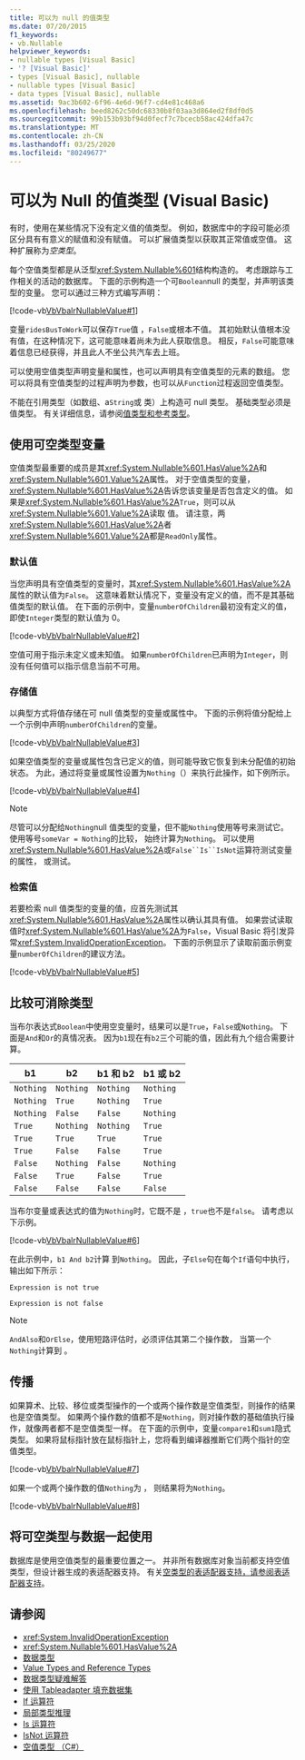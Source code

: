 ```yaml
---
title: 可以为 null 的值类型
ms.date: 07/20/2015
f1_keywords:
- vb.Nullable
helpviewer_keywords:
- nullable types [Visual Basic]
- '? [Visual Basic]'
- types [Visual Basic], nullable
- nullable types [Visual Basic]
- data types [Visual Basic], nullable
ms.assetid: 9ac3b602-6f96-4e6d-96f7-cd4e81c468a6
ms.openlocfilehash: beed8262c50dc68330b8f03aa3d864ed2f8df0d5
ms.sourcegitcommit: 99b153b93bf94d0fecf7c7bcecb58ac424dfa47c
ms.translationtype: MT
ms.contentlocale: zh-CN
ms.lasthandoff: 03/25/2020
ms.locfileid: "80249677"
---
```

# <a name="nullable-value-types-visual-basic"></a>可以为 Null 的值类型 (Visual Basic)

有时，使用在某些情况下没有定义值的值类型。 例如，数据库中的字段可能必须区分具有有意义的赋值和没有赋值。 可以扩展值类型以获取其正常值或空值。 这种扩展称为*空类型*。

每个空值类型都是从泛型<xref:System.Nullable%601>结构构造的。 考虑跟踪与工作相关的活动的数据库。 下面的示例构造一个可`Boolean`null 的类型，并声明该类型的变量。 您可以通过三种方式编写声明：

[!code-vb[VbVbalrNullableValue#1](../../../../../samples/snippets/visualbasic/VS_Snippets_VBCSharp/VbVbalrNullableValue/VB/Class1.vb#1)]

变量`ridesBusToWork`可以保存`True`值 ，`False`或根本不值。 其初始默认值根本没有值，在这种情况下，这可能意味着尚未为此人获取信息。 相反，`False`可能意味着信息已经获得，并且此人不坐公共汽车去上班。

可以使用空值类型声明变量和属性，也可以声明具有空值类型的元素的数组。 您可以将具有空值类型的过程声明为参数，也可以从`Function`过程返回空值类型。

不能在引用类型（如数组、a`String`或 类）上构造可 null 类型。 基础类型必须是值类型。 有关详细信息，请参阅[值类型和参考类型](value-types-and-reference-types.md)。

## <a name="using-a-nullable-type-variable"></a>使用可空类型变量

空值类型最重要的成员是其<xref:System.Nullable%601.HasValue%2A>和<xref:System.Nullable%601.Value%2A>属性。 对于空值类型的变量，<xref:System.Nullable%601.HasValue%2A>告诉您该变量是否包含定义的值。 如果是<xref:System.Nullable%601.HasValue%2A>`True`，则可以从<xref:System.Nullable%601.Value%2A>读取 值。 请注意，两<xref:System.Nullable%601.HasValue%2A>者<xref:System.Nullable%601.Value%2A>都是`ReadOnly`属性。

### <a name="default-values"></a>默认值

当您声明具有空值类型的变量时，其<xref:System.Nullable%601.HasValue%2A>属性的默认值为`False`。 这意味着默认情况下，变量没有定义的值，而不是其基础值类型的默认值。 在下面的示例中，变量`numberOfChildren`最初没有定义的值，即使`Integer`类型的默认值为 0。

[!code-vb[VbVbalrNullableValue#2](../../../../../samples/snippets/visualbasic/VS_Snippets_VBCSharp/VbVbalrNullableValue/VB/Class1.vb#2)]

空值可用于指示未定义或未知值。 如果`numberOfChildren`已声明为`Integer`，则没有任何值可以指示信息当前不可用。

### <a name="storing-values"></a>存储值

以典型方式将值存储在可 null 值类型的变量或属性中。 下面的示例将值分配给上一个示例中声明`numberOfChildren`的变量。

[!code-vb[VbVbalrNullableValue#3](../../../../../samples/snippets/visualbasic/VS_Snippets_VBCSharp/VbVbalrNullableValue/VB/Class1.vb#3)]

如果空值类型的变量或属性包含已定义的值，则可能导致它恢复到未分配值的初始状态。 为此，通过将变量或属性设置为`Nothing`（）来执行此操作，如下例所示。

[!code-vb[VbVbalrNullableValue#4](../../../../../samples/snippets/visualbasic/VS_Snippets_VBCSharp/VbVbalrNullableValue/VB/Class1.vb#4)]

> [!NOTE]
> 尽管可以分配给`Nothing`null 值类型的变量，但不能`Nothing`使用等号来测试它。 使用等号`someVar = Nothing`的比较， 始终计算为`Nothing`。 可以使用<xref:System.Nullable%601.HasValue%2A>或`False``Is``IsNot`运算符测试变量的属性， 或测试。

### <a name="retrieving-values"></a>检索值

若要检索 null 值类型的变量的值，应首先测试其<xref:System.Nullable%601.HasValue%2A>属性以确认其具有值。 如果尝试读取值时<xref:System.Nullable%601.HasValue%2A>为`False`，Visual Basic 将引发异常<xref:System.InvalidOperationException>。 下面的示例显示了读取前面示例变量`numberOfChildren`的建议方法。

[!code-vb[VbVbalrNullableValue#5](../../../../../samples/snippets/visualbasic/VS_Snippets_VBCSharp/VbVbalrNullableValue/VB/Class1.vb#5)]

## <a name="comparing-nullable-types"></a>比较可消除类型

当布尔表达式`Boolean`中使用空变量时，结果可以是`True`，`False`或`Nothing`。 下面是`And`和`Or`的真情况表。 因为`b1`现在有`b2`三个可能的值，因此有九个组合需要计算。

|b1|b2|b1 和 b2|b1 或 b2|
|--------|--------|---------------|--------------|
|`Nothing`|`Nothing`|`Nothing`|`Nothing`|
|`Nothing`|`True`|`Nothing`|`True`|
|`Nothing`|`False`|`False`|`Nothing`|
|`True`|`Nothing`|`Nothing`|`True`|
|`True`|`True`|`True`|`True`|
|`True`|`False`|`False`|`True`|
|`False`|`Nothing`|`False`|`Nothing`|
|`False`|`True`|`False`|`True`|
|`False`|`False`|`False`|`False`|

当布尔变量或表达式的值为`Nothing`时，它既不是 ，`true`也不是`false`。 请考虑以下示例。

[!code-vb[VbVbalrNullableValue#6](../../../../../samples/snippets/visualbasic/VS_Snippets_VBCSharp/VbVbalrNullableValue/VB/Class1.vb#6)]

在此示例中，`b1 And b2`计算 到`Nothing`。 因此，子`Else`句在每个`If`语句中执行，输出如下所示：

`Expression is not true`

`Expression is not false`

> [!NOTE]
> `AndAlso`和`OrElse`，使用短路评估时，必须评估其第二个操作数， 当第一个`Nothing`计算到 。

## <a name="propagation"></a>传播

如果算术、比较、移位或类型操作的一个或两个操作数是空值类型，则操作的结果也是空值类型。 如果两个操作数的值都不是`Nothing`，则对操作数的基础值执行操作，就像两者都不是空值类型一样。 在下面的示例中，变量`compare1`和`sum1`隐式类型。 如果将鼠标指针放在鼠标指针上，您将看到编译器推断它们两个指针的空值类型。

[!code-vb[VbVbalrNullableValue#7](../../../../../samples/snippets/visualbasic/VS_Snippets_VBCSharp/VbVbalrNullableValue/VB/Class1.vb#7)]

如果一个或两个操作数的值`Nothing`为 ， 则结果将为`Nothing`。

[!code-vb[VbVbalrNullableValue#8](../../../../../samples/snippets/visualbasic/VS_Snippets_VBCSharp/VbVbalrNullableValue/VB/Class1.vb#8)]

## <a name="using-nullable-types-with-data"></a>将可空类型与数据一起使用

数据库是使用空值类型的最重要位置之一。 并非所有数据库对象当前都支持空值类型，但设计器生成的表适配器支持。 有关[空类型的表适配器支持，请参阅表适配器支持](/visualstudio/data-tools/fill-datasets-by-using-tableadapters#tableadapter-support-for-nullable-types)。

## <a name="see-also"></a>请参阅

- <xref:System.InvalidOperationException>
- <xref:System.Nullable%601.HasValue%2A>
- [数据类型](index.md)
- [Value Types and Reference Types](value-types-and-reference-types.md)
- [数据类型疑难解答](troubleshooting-data-types.md)
- [使用 Tableadapter 填充数据集](/visualstudio/data-tools/fill-datasets-by-using-tableadapters)
- [If 运算符](../../../language-reference/operators/if-operator.md)
- [局部类型推理](../variables/local-type-inference.md)
- [Is 运算符](../../../language-reference/operators/is-operator.md)
- [IsNot 运算符](../../../language-reference/operators/isnot-operator.md)
- [空值类型 （C#）](../../../../csharp/language-reference/builtin-types/nullable-value-types.md)
